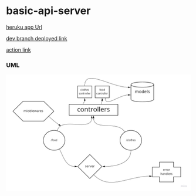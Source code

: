 # basic-api-server

[heruku app Url](https://ahmad-basic-api-server.herokuapp.com/)

[dev branch deployed link](https://github.com/ahmadammmoura/basic-api-server/tree/dev)

[action link](https://github.com/ahmadammmoura/basic-api-server/actions)

### UML

![uml](img/lab3.jpg)
